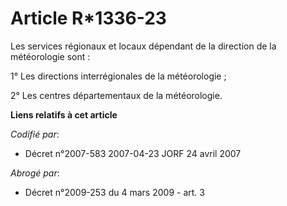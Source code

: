 # Article R*1336-23

Les services régionaux et locaux dépendant de la direction de la météorologie sont :

1° Les directions interrégionales de la météorologie ;

2° Les centres départementaux de la météorologie.

**Liens relatifs à cet article**

_Codifié par_:

  - Décret n°2007-583 2007-04-23 JORF 24 avril 2007

_Abrogé par_:

  - Décret n°2009-253 du 4 mars 2009 - art. 3
